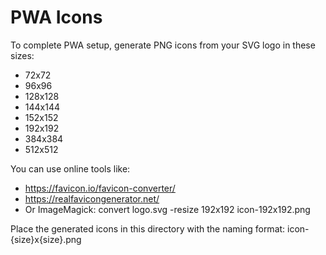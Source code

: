 # PWA Icons

To complete PWA setup, generate PNG icons from your SVG logo in these sizes:
- 72x72
- 96x96
- 128x128
- 144x144
- 152x152
- 192x192
- 384x384
- 512x512

You can use online tools like:
- https://favicon.io/favicon-converter/
- https://realfavicongenerator.net/
- Or ImageMagick: convert logo.svg -resize 192x192 icon-192x192.png

Place the generated icons in this directory with the naming format:
icon-{size}x{size}.png
